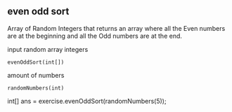 ## even odd sort
Array of Random Integers that returns an array where all the Even numbers are at the beginning and all the Odd numbers are at the end.

input random array integers 
```
evenOddSort(int[])
```

amount of numbers 
```
randomNumbers(int)
```
int[] ans = exercise.evenOddSort(randomNumbers(5));

